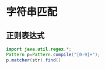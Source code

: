 # 字符串匹配

## 正则表达式

```java
import java.util.regex.*;
Pattern p=Pattern.compile("[0-9]+"); 
p.matcher(str).find()  
```

